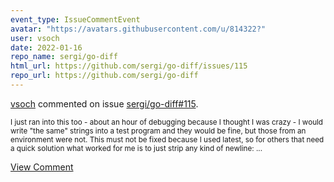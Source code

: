 ```yaml
---
event_type: IssueCommentEvent
avatar: "https://avatars.githubusercontent.com/u/814322?"
user: vsoch
date: 2022-01-16
repo_name: sergi/go-diff
html_url: https://github.com/sergi/go-diff/issues/115
repo_url: https://github.com/sergi/go-diff
---
```


<a href='https://github.com/vsoch' target='_blank'>vsoch</a> commented on issue <a href='https://github.com/sergi/go-diff/issues/115' target='_blank'>sergi/go-diff#115</a>.

<small>I just ran into this too - about an hour of debugging because I thought I was crazy - I would write "the same" strings into a test program and they would be fine, but those from an environment were not. This must not be fixed because I used latest, so for others that need a quick solution what worked for me is to just strip any kind of newline:...</small>

<a href='https://github.com/sergi/go-diff/issues/115' target='_blank'>View Comment</a>